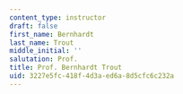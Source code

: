 ```yaml
---
content_type: instructor
draft: false
first_name: Bernhardt
last_name: Trout
middle_initial: ''
salutation: Prof.
title: Prof. Bernhardt Trout
uid: 3227e5fc-418f-4d3a-ed6a-8d5cfc6c232a
---
```


